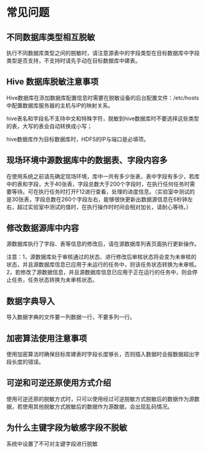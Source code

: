 # 常见问题

## 不同数据库类型相互脱敏  

执行不同数据库类型之间的脱敏时，请注意源表中的字段类型在目标数据库中字段类型是否支持，不支持时请先手动在目标数据库中建表。

## Hive 数据库脱敏注意事项  

Hive数据库在添加数据库配置信息时需要在脱敏设备的后台配置文件：/etc/hosts中配置数据库服务器的主机与IP的映射关系。

hive表名和字段名不支持中文和特殊字符，脱敏到hive数据库时不要选择这些类型的表，大写的表会自动转换成小写；

hive数据库作为目标数据库时，HDFS的IP与端口是必填项。

## 现场环境中源数据库中的数据表、字段内容多 

在使用系统之前请先确定现场环境，库中一共有多少张表，表中字段有多少，若库中的表和字段，大于40张表，字段总数大于200个字段时，在执行任何任务时需要等待。可在执行任务时打开F12进行查看，处理的进度信息。（实验室中测试的是30张表，字段总数在260个字段左右，能够很快更新出数据源信息在6秒钟左右，超过实验室中测试的值时，在执行操作时时间会相对加长，请耐心等待。）

## 修改数据源库中内容 

源数据库执行了字段、表等信息的修改后，请在源数据库列表页面执行更新操作。

注意：1，源数据库处于审核通过的状态、进行修改后审核状态将会变为未审核的状态，并且源数据库信息已应用于未运行的任务中，则该任务状态转换为未审核。2，若修改了源数据信息，并且源数据库信息已应用于正在运行的任务中，则会停止任务，任务状态转换为未审核状态。

## 数据字典导入

导入数据字典的文件要一列数据一行，不要多列一行。

## 加密算法使用注意事项 

使用加密算法时确保目标库建表时字段长度够长，否则插入数据时会报数据超出字段长度的错误。

## 可逆和可逆还原使用方式介绍 

使用可逆还原的脱敏方式时，只可以使用经过可逆脱敏方式脱敏后的数据作为源数据，若使用其他脱敏方式脱敏后的数据作为源数据，会出现乱码情况。

## 为什么主键字段为敏感字段不脱敏 

系统中设置了不可对主键字段进行脱敏
